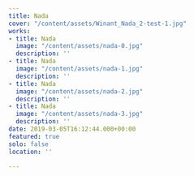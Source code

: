```yaml
---
title: Nada
cover: "/content/assets/Winant_Nada_2-test-1.jpg"
works:
- title: Nada
  image: "/content/assets/nada-0.jpg"
  description: ''
- title: Nada
  image: "/content/assets/nada-1.jpg"
  description: ''
- title: Nada
  image: "/content/assets/nada-2.jpg"
  description: ''
- title: Nada
  image: "/content/assets/nada-3.jpg"
  description: ''
date: 2019-03-05T16:12:44.000+00:00
featured: true
solo: false
location: ''

---
```

